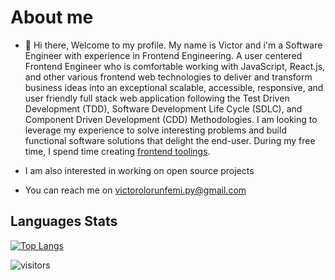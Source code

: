 # About me
- 👋 Hi there, Welcome to my profile. My name is Victor and i'm a Software Engineer with experience in Frontend Engineering. A user centered Frontend Engineer who is comfortable working with JavaScript, React.js, and other various frontend web technologies to deliver and transform business ideas into an exceptional scalable, accessible, responsive, and user friendly full stack web application following the Test Driven Development (TDD), Software Development Life Cycle (SDLC), and Component Driven Development (CDD) Methodologies. I am looking to leverage my experience to solve interesting problems and build functional software solutions that delight the end-user. During my free time, I spend time creating [frontend toolings](https://www.npmjs.com/settings/clefayomide/packages).

- I am also interested in working on open source projects

- You can reach me on victorolorunfemi.py@gmail.com

## Languages Stats
[![Top Langs](https://github-readme-stats.vercel.app/api/top-langs/?username=clefayomide)](https://github.com/clefayomide/github-readme-stats)

![visitors](https://komarev.com/ghpvc/?username=clefayomide)

<!---
clefayomide/clefayomide is a ✨ special ✨ repository because its `README.md` (this file) appears on your GitHub profile.
You can click the Preview link to take a look at your changes.
--->
